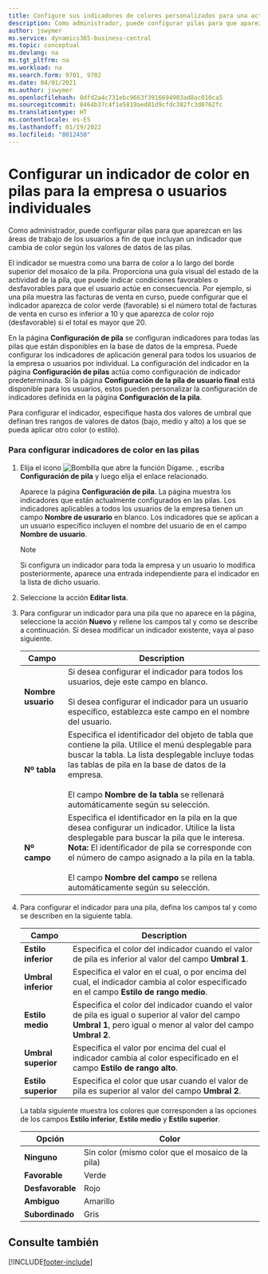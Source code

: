 ```yaml
---
title: Configure sus indicadores de colores personalizados para una actividad de Cue
description: Como administrador, puede configurar pilas para que aparezcan en las áreas de trabajo de los usuarios a fin de que incluyan un indicador que cambia de color según los valores de datos de las pilas.
author: jswymer
ms.service: dynamics365-business-central
ms.topic: conceptual
ms.devlang: na
ms.tgt_pltfrm: na
ms.workload: na
ms.search.form: 9701, 9702
ms.date: 04/01/2021
ms.author: jswymer
ms.openlocfilehash: 8dfd2a4c731ebc9663f3916694903ad8ac010ca5
ms.sourcegitcommit: 8464b37c4f1e5819aed81d9cfdc382fc3d0762fc
ms.translationtype: HT
ms.contentlocale: es-ES
ms.lasthandoff: 01/19/2022
ms.locfileid: "8012450"
---
```

# <a name="set-up-a-colored-indicator-on-cues-for-the-company-or-individual-users"></a>Configurar un indicador de color en pilas para la empresa o usuarios individuales

Como administrador, puede configurar pilas para que aparezcan en las áreas de trabajo de los usuarios a fin de que incluyan un indicador que cambia de color según los valores de datos de las pilas.  

El indicador se muestra como una barra de color a lo largo del borde superior del mosaico de la pila. Proporciona una guía visual del estado de la actividad de la pila, que puede indicar condiciones favorables o desfavorables para que el usuario actúe en consecuencia. Por ejemplo, si una pila muestra las facturas de venta en curso, puede configurar que el indicador aparezca de color verde (favorable) si el número total de facturas de venta en curso es inferior a 10 y que aparezca de color rojo (desfavorable) si el total es mayor que 20.  

En la página **Configuración de pila** se configuran indicadores para todas las pilas que están disponibles en la base de datos de la empresa. Puede configurar los indicadores de aplicación general para todos los usuarios de la empresa o usuarios por individual. La configuración del indicador en la página **Configuración de pilas** actúa como configuración de indicador predeterminada. Si la página **Configuración de la pila de usuario final** está disponible para los usuarios, estos pueden personalizar la configuración de indicadores definida en la página **Configuración de la pila**.  

Para configurar el indicador, especifique hasta dos valores de umbral que definan tres rangos de valores de datos (bajo, medio y alto) a los que se pueda aplicar otro color (o estilo).  

### <a name="to-set-up-colored-indicators-on-cues"></a>Para configurar indicadores de color en las pilas  
1. Elija el icono ![Bombilla que abre la función Dígame.](media/ui-search/search_small.png "Dígame qué desea hacer") , escriba **Configuración de pila** y luego elija el enlace relacionado.  

     Aparece la página **Configuración de pila**. La página muestra los indicadores que están actualmente configurados en las pilas. Los indicadores aplicables a todos los usuarios de la empresa tienen un campo **Nombre de usurario** en blanco. Los indicadores que se aplican a un usuario específico incluyen el nombre del usuario de en el campo **Nombre de usuario**.  

    > [!NOTE]  
    >  Si configura un indicador para toda la empresa y un usuario lo modifica posteriormente, aparece una entrada independiente para el indicador en la lista de dicho usuario.  

2. Seleccione la acción **Editar lista**.  
3. Para configurar un indicador para una pila que no aparece en la página, seleccione la acción **Nuevo** y rellene los campos tal y como se describe a continuación. Si desea modificar un indicador existente, vaya al paso siguiente.  

    |  Campo  |  Description  |    
    |---------|---------------|  
    |**Nombre usuario**|Si desea configurar el indicador para todos los usuarios, deje este campo en blanco.<br /><br /> Si desea configurar el indicador para un usuario específico, establezca este campo en el nombre del usuario.|  
    |**Nº tabla**|Especifica el identificador del objeto de tabla que contiene la pila. Utilice el menú desplegable para buscar la tabla. La lista desplegable incluye todas las tablas de pila en la base de datos de la empresa.<br /><br /> El campo **Nombre de la tabla** se rellenará automáticamente según su selección.|  
    |**Nº campo**|Especifica el identificador en la pila en la que desea configurar un indicador. Utilice la lista desplegable para buscar la pila que le interesa. **Nota:** El identificador de pila se corresponde con el número de campo asignado a la pila en la tabla. <br /><br /> El campo **Nombre del campo** se rellena automáticamente según su selección.|  

4. Para configurar el indicador para una pila, defina los campos tal y como se describen en la siguiente tabla.  

    |  Campo  |  Description  |    
    |---------|---------------|  
    |**Estilo inferior**|Especifica el color del indicador cuando el valor de pila es inferior al valor del campo **Umbral 1**.|  
    |**Umbral inferior**|Especifica el valor en el cual, o por encima del cual, el indicador cambia al color especificado en el campo **Estilo de rango medio**.|  
    |**Estilo medio**|Especifica el color del indicador cuando el valor de pila es igual o superior al valor del campo **Umbral 1**, pero igual o menor al valor del campo **Umbral 2**.|  
    |**Umbral superior**|Especifica el valor por encima del cual el indicador cambia al color especificado en el campo **Estilo de rango alto**.|  
    |**Estilo superior**|Especifica el color que usar cuando el valor de pila es superior al valor del campo **Umbral 2**.|  

     La tabla siguiente muestra los colores que corresponden a las opciones de los campos **Estilo inferior**, **Estilo medio** y **Estilo superior**.  

    |  Opción  |  Color  |  
    |----------|---------|  
    |**Ninguno**|Sin color (mismo color que el mosaico de la pila)|  
    |**Favorable**|Verde|  
    |**Desfavorable**|Rojo|  
    |**Ambiguo**|Amarillo|  
    |**Subordinado**|Gris|  

## <a name="see-also"></a>Consulte también


[!INCLUDE[footer-include](includes/footer-banner.md)]